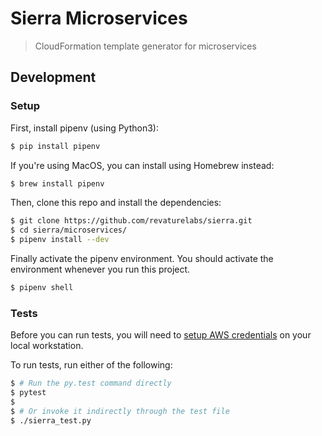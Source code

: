 # Sierra Microservices

> CloudFormation template generator for microservices

## Development

### Setup

First, install pipenv (using Python3):

```bash
$ pip install pipenv
```

If you're using MacOS, you can install using Homebrew instead:

```bash
$ brew install pipenv
```

Then, clone this repo and install the dependencies:

```bash
$ git clone https://github.com/revaturelabs/sierra.git
$ cd sierra/microservices/
$ pipenv install --dev
```

Finally activate the pipenv environment. You should activate the environment whenever you run this project.

```bash
$ pipenv shell
```

### Tests

Before you can run tests, you will need to [setup AWS credentials](https://boto3.readthedocs.io/en/latest/guide/quickstart.html#configuration) on your local workstation.

To run tests, run either of the following:

```bash
$ # Run the py.test command directly
$ pytest
$
$ # Or invoke it indirectly through the test file
$ ./sierra_test.py
```
